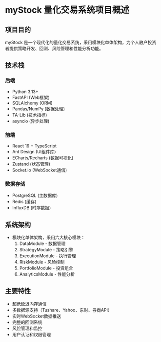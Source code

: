 # myStock 量化交易系统项目概述

## 项目目的
myStock 是一个现代化的量化交易系统，采用模块化单体架构，为个人散户投资者提供策略开发、回测、风险管理和性能分析功能。

## 技术栈
### 后端
- Python 3.13+
- FastAPI (Web框架)
- SQLAlchemy (ORM)
- Pandas/NumPy (数据处理)
- TA-Lib (技术指标)
- asyncio (异步处理)

### 前端
- React 19 + TypeScript
- Ant Design (UI组件库)
- ECharts/Recharts (数据可视化)
- Zustand (状态管理)
- Socket.io (WebSocket通信)

### 数据存储
- PostgreSQL (主数据库)
- Redis (缓存)
- InfluxDB (时序数据)

## 系统架构
- 模块化单体架构，采用六大核心模块：
  1. DataModule - 数据管理
  2. StrategyModule - 策略引擎
  3. ExecutionModule - 执行管理
  4. RiskModule - 风险控制
  5. PortfolioModule - 投资组合
  6. AnalyticsModule - 性能分析

## 主要特性
- 超低延迟内存通信
- 多数据源支持（Tushare、Yahoo、东财、券商API）
- 实时WebSocket数据推送
- 完整的回测系统
- 风险管理和监控
- 用户认证和权限管理
